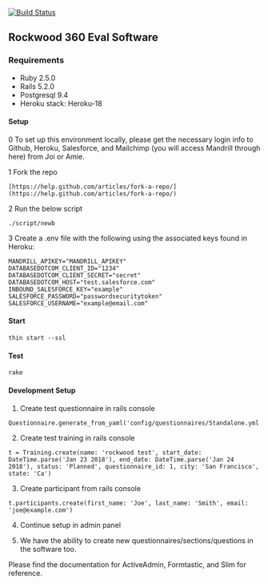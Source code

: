 [![Build Status](https://travis-ci.org/rockwoodleadership/eval360.svg?branch=master)](https://travis-ci.org/rockwoodleadership/eval360)
## Rockwood 360 Eval Software

### Requirements
- Ruby 2.5.0
- Rails 5.2.0
- Postgresql 9.4
- Heroku stack: Heroku-18

#### Setup
0 To set up this environment locally, please get the necessary login info to Github, Heroku, Salesforce, and Mailchimp (you will access Mandrill through here) from Joi or Amie.

1 Fork the repo 
```
[https://help.github.com/articles/fork-a-repo/](https://help.github.com/articles/fork-a-repo/)  
```
2 Run the below script
```
./script/newb
```
3 Create a .env file with the following using the associated keys found in Heroku:
```
MANDRILL_APIKEY="MANDRILL_APIKEY"
DATABASEDOTCOM_CLIENT_ID="1234"
DATABASEDOTCOM_CLIENT_SECRET="secret"
DATABASEDOTCOM_HOST="test.salesforce.com"
INBOUND_SALESFORCE_KEY="example"
SALESFORCE_PASSWORD="passwordsecuritytoken"
SALESFORCE_USERNAME="example@email.com"
``` 
#### Start
```
thin start --ssl
```
#### Test
```
rake
```

#### Development Setup
1. Create test questionnaire in rails console
```
Questionnaire.generate_from_yaml('config/questionnaires/Standalone.yml')
```
2. Create test training in rails console
```
t = Training.create(name: 'rockwood test', start_date: DateTime.parse('Jan 23 2018'), end_date: DateTime.parse('Jan 24 2018'), status: 'Planned', questionnaire_id: 1, city: 'San Francisco', state: 'Ca')
```
3. Create participant from rails console
```
t.participants.create(first_name: 'Joe', last_name: 'Smith', email: 'joe@example.com')
```
4. Continue setup in admin panel

5. We have the ability to create new questionnaires/sections/questions in the software too.

Please find the documentation for ActiveAdmin, Formtastic, and Slim for reference. 


